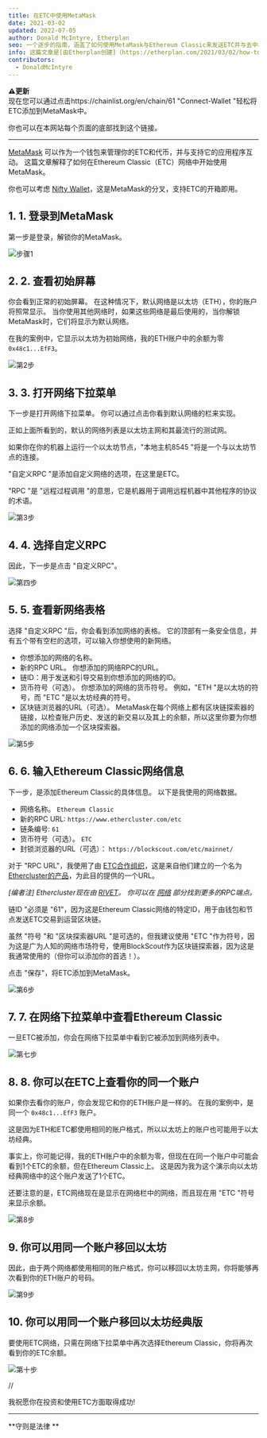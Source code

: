 ```yaml
---
title: 在ETC中使用MetaMask
date: 2021-03-02
updated: 2022-07-05
author: Donald McIntyre, Etherplan
seo: 一个逐步的指南，涵盖了如何使用MetaMask与Ethereum Classic来发送ETC并与去中心化的应用程序互动。
info: 这篇文章是[由Etherplan创建]（https://etherplan.com/2021/03/02/how-to-connect-metamask-to-ethereum-classic/15512/）。 更多Ethereum Classic教程、理论和加密货币概念，请查看 [etherplan.com]（https://etherplan.com）。
contributors:
  - DonaldMcIntyre
---
```


**⚠️更新**  
现在您可以通过点击https://chainlist.org/en/chain/61 "Connect-Wallet "轻松将ETC添加到MetaMask中。

你也可以在本网站每个页面的底部找到这个链接。

---

[MetaMask](https://metamask.io) 可以作为一个钱包来管理你的ETC和代币，并与支持它的应用程序互动。 这篇文章解释了如何在Ethereum Classic（ETC）网络中开始使用MetaMask。

你也可以考虑 [Nifty Wallet](https://chrome.google.com/webstore/detail/nifty-wallet/jbdaocneiiinmjbjlgalhcelgbejmnid?ucbcb=1)，这是MetaMask的分叉，支持ETC的开箱即用。

## 1. 1. 登录到MetaMask

第一步是登录，解锁你的MetaMask。

![步骤1](./01.png)

## 2. 2. 查看初始屏幕

你会看到正常的初始屏幕。 在这种情况下，默认网络是以太坊（ETH），你的账户将照常显示。 当你使用其他网络时，如果这些网络是最后使用的，当你解锁MetaMask时，它们将显示为默认网络。

在我的案例中，它显示以太坊为初始网络，我的ETH账户中的余额为零 `0x48c1...EfF3`。

![第2步](./02.png)

## 3. 3. 打开网络下拉菜单

下一步是打开网络下拉菜单。 你可以通过点击你看到默认网络的栏来实现。

正如上面所看到的，默认的网络列表是以太坊主网和其最流行的测试网。

如果你在你的机器上运行一个以太坊节点，"本地主机8545 "将是一个与以太坊节点的连接。

"自定义RPC "是添加自定义网络的选项，在这里是ETC。

"RPC "是 "远程过程调用 "的意思，它是机器用于调用远程机器中其他程序的协议的术语。

![第3步](./03.png)

## 4. 4. 选择自定义RPC

因此，下一步是点击 "自定义RPC"。

![第四步](./04.png)

## 5. 5. 查看新网络表格

选择 "自定义RPC "后，你会看到添加网络的表格。 它的顶部有一条安全信息，并有五个带有空栏的选项，可以输入你想使用的新网络。

- 你想添加的网络的名称。
- 新的RPC URL。 你想添加的网络RPC的URL。
- 链ID：用于发送和引导交易到你想添加的网络的ID。
- 货币符号（可选）。 你想添加的网络的货币符号。 例如，"ETH "是以太坊的符号，而 "ETC "是以太坊经典的符号。
- 区块链浏览器的URL（可选）。 MetaMask在每个网络上都有区块链探索器的链接，以检查账户历史、发送的新交易以及其上的余额，所以这里你要为你想添加的网络添加一个区块探索器。

![第5步](./05.png)

## 6. 6. 输入Ethereum Classic网络信息

下一步，是添加Ethereum Classic的具体信息。 以下是我使用的网络数据。

- 网络名称。 `Ethereum Classic`
- 新的RPC URL: `https://www.ethercluster.com/etc`
- 链条编号: `61`
- 货币符号（可选）。 `ETC`
- 封锁浏览器的URL（可选）： `https://blockscout.com/etc/mainnet/`

对于 "RPC URL"，我使用了由 [ETC合作组织](https://etccooperative.org/)，这是来自他们建立的一个名为 [Ethercluster的产品](https://ethercluster.com/)，为此目的提供的一个URL。

_[编者注] Ethercluster现在由 [RIVET](https://rivet.cloud/)。 你可以在 [网络](/network/endpoints) 部分找到更多的RPC端点。_

链ID "必须是 "61"，因为这是Ethereum Classic网络的特定ID，用于由钱包和节点发送ETC交易到运营区块链。

虽然 "符号 "和 "区块探索器URL "是可选的，但我建议使用 "ETC "作为符号，因为这是广为人知的网络市场符号，使用BlockScout作为区块链探索器，因为这是我通常使用的（但你可以添加你的首选！）。

点击 "保存"，将ETC添加到MetaMask。

![第6步](./06.png)

## 7. 7. 在网络下拉菜单中查看Ethereum Classic

一旦ETC被添加，你会在网络下拉菜单中看到它被添加到网络列表中。

![第七步](./07.png)

## 8. 8. 你可以在ETC上查看你的同一个账户

如果你去看你的账户，你会发现它和你的ETH账户是一样的。 在我的案例中，是同一个 `0x48c1...EfF3` 账户。

这是因为ETH和ETC都使用相同的账户格式，所以以太坊上的账户也可能用于以太坊经典。

事实上，你可能记得，我的ETH账户中的余额为零，但现在在同一个账户中可能会看到1个ETC的余额，但在Ethereum Classic上。 这是因为我为这个演示向以太坊经典网络中的这个账户发送了1个ETC。

还要注意的是，ETC网络现在是显示在网络栏中的网络，而且现在用 "ETC "符号来显示余额。

![第8步](./08.png)

## 9. 你可以用同一个账户移回以太坊

因此，由于两个网络都使用相同的账户格式，你可以移回以太坊主网，你将能够再次看到你的ETH账户的号码。

![第9步](./09.png)

## 10. 你可以用同一个账户移回以太坊经典版

要使用ETC网络，只需在网络下拉菜单中再次选择Ethereum Classic，你将再次看到你的ETC余额。

![第十步](./10.png)

//

我祝愿你在投资和使用ETC方面取得成功!

---

**守则是法律 **
